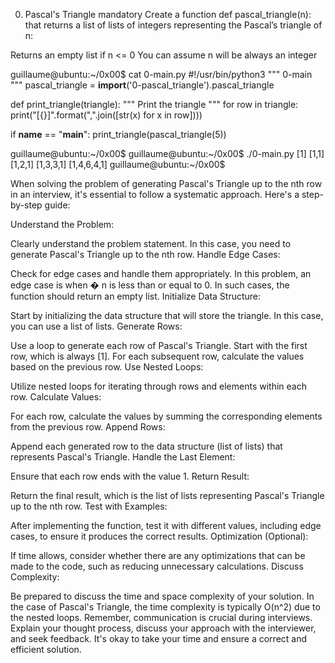 0. Pascal's Triangle
mandatory
Create a function def pascal_triangle(n): that returns a list of lists of integers representing the Pascal’s triangle of n:

Returns an empty list if n <= 0
You can assume n will be always an integer

guillaume@ubuntu:~/0x00$ cat 0-main.py
#!/usr/bin/python3
"""
0-main
"""
pascal_triangle = __import__('0-pascal_triangle').pascal_triangle

def print_triangle(triangle):
    """
    Print the triangle
    """
    for row in triangle:
        print("[{}]".format(",".join([str(x) for x in row])))


if __name__ == "__main__":
    print_triangle(pascal_triangle(5))

guillaume@ubuntu:~/0x00$ 
guillaume@ubuntu:~/0x00$ ./0-main.py
[1]
[1,1]
[1,2,1]
[1,3,3,1]
[1,4,6,4,1]
guillaume@ubuntu:~/0x00$


When solving the problem of generating Pascal's Triangle up to the nth row in an interview, it's essential to follow a systematic approach. Here's a step-by-step guide:

Understand the Problem:

Clearly understand the problem statement. In this case, you need to generate Pascal's Triangle up to the nth row.
Handle Edge Cases:

Check for edge cases and handle them appropriately. In this problem, an edge case is when 
�
n is less than or equal to 0. In such cases, the function should return an empty list.
Initialize Data Structure:

Start by initializing the data structure that will store the triangle. In this case, you can use a list of lists.
Generate Rows:

Use a loop to generate each row of Pascal's Triangle.
Start with the first row, which is always [1].
For each subsequent row, calculate the values based on the previous row.
Use Nested Loops:

Utilize nested loops for iterating through rows and elements within each row.
Calculate Values:

For each row, calculate the values by summing the corresponding elements from the previous row.
Append Rows:

Append each generated row to the data structure (list of lists) that represents Pascal's Triangle.
Handle the Last Element:

Ensure that each row ends with the value 1.
Return Result:

Return the final result, which is the list of lists representing Pascal's Triangle up to the nth row.
Test with Examples:

After implementing the function, test it with different values, including edge cases, to ensure it produces the correct results.
Optimization (Optional):

If time allows, consider whether there are any optimizations that can be made to the code, such as reducing unnecessary calculations.
Discuss Complexity:

Be prepared to discuss the time and space complexity of your solution. In the case of Pascal's Triangle, the time complexity is typically O(n^2) due to the nested loops.
Remember, communication is crucial during interviews. Explain your thought process, discuss your approach with the interviewer, and seek feedback. It's okay to take your time and ensure a correct and efficient solution. 
